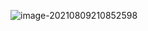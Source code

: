 ![image-20210809210852598](C:\Users\SUSHOLD\AppData\Roaming\Typora\typora-user-images\image-20210809210852598.png)







